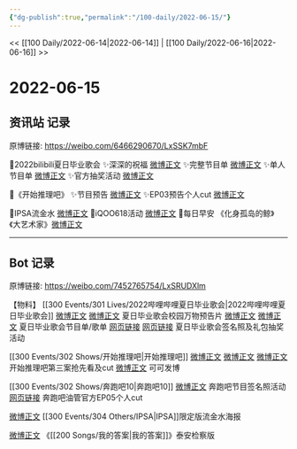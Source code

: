 ```yaml
---
{"dg-publish":true,"permalink":"/100-daily/2022-06-15/"}
---
```



<< [[100 Daily/2022-06-14\|2022-06-14]] | [[100 Daily/2022-06-16\|2022-06-16]] >>

# 2022-06-15

## 资讯站 记录

原博链接: https://weibo.com/6466290670/LxSSK7mbF

🌟2022bilibili夏日毕业歌会
✨深深的祝福 [微博正文](https://m.weibo.cn/6466290670/4780559387066469)
✨完整节目单 [微博正文](https://m.weibo.cn/6466290670/4780657329049081)
✨单人节目单 [微博正文](https://m.weibo.cn/6466290670/4780657807462756)
✨官方抽奖活动 [微博正文](https://m.weibo.cn/6466290670/4780666723502470)

🌟《开始推理吧》
✨节目预告 [微博正文](https://m.weibo.cn/6466290670/4780563901452704)
✨EP03预告个人cut [微博正文](https://m.weibo.cn/6466290670/4780569554063280)

🌟IPSA流金水 [微博正文](https://m.weibo.cn/6466290670/4780715693048367)
🌟iQOO618活动 [微博正文](https://m.weibo.cn/6466290670/4780663650125419)
🌟每日早安
《化身孤岛的鲸》《大艺术家》[微博正文](https://m.weibo.cn/6466290670/4780533840610594)

---
## Bot 记录

原博链接: https://weibo.com/7452765754/LxSRUDXlm

【物料】
[[300 Events/301 Lives/2022哔哩哔哩夏日毕业歌会\|2022哔哩哔哩夏日毕业歌会]]
[微博正文](https://m.weibo.cn/6744306402/4780559065153742) [微博正文](https://m.weibo.cn/6744306402/4780558557384087) 夏日毕业歌会校园万物预告片
[微博正文](https://m.weibo.cn/6744306402/4780653180879447) [微博正文](https://m.weibo.cn/6744306402/4780656197112802) 夏日毕业歌会节目单/歌单
[网页链接](https://weibo.cn/sinaurl?u=https%3A%2F%2Fb23.tv%2FkHwzrCa) [网页链接](https://weibo.cn/sinaurl?u=https%3A%2F%2Fb23.tv%2FJM5w02l) 夏日毕业歌会签名照及礼包抽奖活动

[[300 Events/302 Shows/开始推理吧\|开始推理吧]]
[微博正文](https://m.weibo.cn/2162247381/4780562599904760) [微博正文](https://m.weibo.cn/2162247381/4780563385026240) [微博正文](https://m.weibo.cn/6466290670/4780569554063280)开始推理吧第三案抢先看及cut
[微博正文](https://m.weibo.cn/7736960489/4780733158132185) 可可发博

[[300 Events/302 Shows/奔跑吧10\|奔跑吧10]]
[微博正文](https://m.weibo.cn/5242381821/4780577737670851) 奔跑吧节目签名照活动
[网页链接](https://weibo.cn/sinaurl?u=https%3A%2F%2Fm.youtube.com%2Fwatch%3Fv%3DmIyurf09NxM) 奔跑吧油管官方EP05个人cut

[微博正文](https://m.weibo.cn/1851789841/4780711690897160) [[300 Events/304 Others/IPSA\|IPSA]]限定版流金水海报

[微博正文](https://m.weibo.cn/5053469079/4780281615618768) 《[[200 Songs/我的答案\|我的答案]]》泰安检察版
